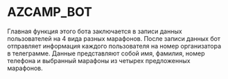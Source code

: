# AZCAMP_BOT
Главная функция этого бота заключается в записи данных пользователей на 4 вида разных марафонов. После записи данных бот отправляет информация каждого пользователя на номер организатора в телеграмме. Данные представляют собой имя, фамилия, номер телефона и выбранный марафоны из четырех предложенных марафонов. 
